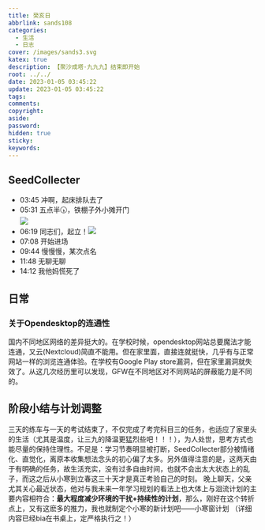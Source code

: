 ```yaml
---
title: 癸亥日
abbrlink: sands108
categories:
  - 生活
  - 日志
cover: /images/sands3.svg
katex: true
description: 【聚沙成塔·九九九】结束即开始
root: ../../
date: 2023-01-05 03:45:22
update: 2023-01-05 03:45:22
tags:
comments:
copyright:
aside:
password:
hidden: true
sticky:
keywords:
---
```


## SeedCollecter
- 03:45 冲啊，起床排队去了
- 05:31 五点半🕠，铁棚子外小摊开门<br>![](/images/20230102/Pasted%20Image%2020230105053015.jpeg)
- 06:19 同志们，起立！![](/images/20230102/Pasted%20Image%2020230105061906.jpeg)
- 07:08 开始进场
- 09:44 慢慢慢，某次点名
- 11:48 无聊无聊
- 14:12 我他妈慌死了


## 日常

### 关于Opendesktop的连通性
国内不同地区网络的差异挺大的。在学校时候，opendesktop网站总要魔法才能连通，又云(Nextcloud)简直不能用。但在家里面，直接连就挺快，几乎有与正常网站一样的浏览连通体验。在学校有Google Play store漏洞，但在家里漏洞就失效了。从这几次经历里可以发现，GFW在不同地区对不同网站的屏蔽能力是不同的。

## 阶段小结与计划调整
三天的练车与一天的考试结束了，不仅完成了考完科目三的任务，也适应了家里头的生活（尤其是温度，让三九的降温更猛烈些吧！！！），为人处世，思考方式也能尽量的保持住理性。不足是：学习节奏明显被打断，SeedCollecter部分被情绪化、直觉化，离原本收集想法念头的初心偏了太多。另外值得注意的是，这两天由于有明确的任务，故生活充实，没有过多自由时间，也就不会出太大状态上的乱子，而这之后从小寒到立春这三十天才是真正考验自己的时刻。
晚上聊天，父亲尤其关心最近状态，他对与我未来一年学习规划的看法上也大体上与洄流计划的主要内容相符合：**最大程度减少环境的干扰+持续性的计划**，那么，刚好在这个转折点上，又有这麽多的推力，我也就制定个小寒的新计划吧——小寒窗计划
（详细内容已经bia在书桌上，定严格执行之！）

